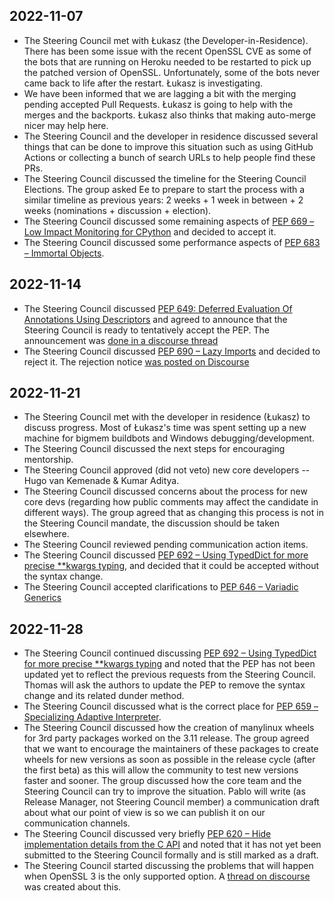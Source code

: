 ## 2022-11-07

- The Steering Council met with Łukasz  (the Developer-in-Residence). There has been some issue with the recent OpenSSL CVE as some of the bots that
  are running on Heroku needed to be restarted to pick up the patched version of
  OpenSSL. Unfortunately, some of the bots never came back to life after the
  restart. Łukasz is investigating.
- We have been informed that we are lagging a bit with the merging pending accepted Pull Requests.
  Łukasz is going to help with the merges and the backports. Łukasz also thinks
  that making auto-merge nicer may help here.
-  The Steering Council and the developer in residence
  discussed several things that can be done to improve this situation such as using GitHub Actions
  or collecting a bunch of search URLs to help people find these PRs.
- The Steering Council discussed the timeline for the Steering Council Elections. The group asked
  Ee to prepare to start the process with a similar timeline as previous years: 2
  weeks + 1 week in between + 2 weeks (nominations + discussion + election).
- The Steering Council discussed some remaining aspects of [PEP 669 – Low Impact
  Monitoring for CPython](https://peps.python.org/pep-0669/) and decided to accept
  it.
- The Steering Council discussed some performance aspects of [PEP 683 – Immortal Objects](https://peps.python.org/pep-0683/).

## 2022-11-14

- The Steering Council discussed [PEP 649: Deferred Evaluation Of Annotations Using Descriptors](https://www.python.org/dev/peps/pep-0649/)
  and agreed to announce that the Steering Council is ready to tentatively
  accept the PEP. The announcement was [done in a discourse
  thread](https://discuss.python.org/t/pep-649-deferred-evaluation-of-annotations-tentatively-accepted/21331)
- The Steering Council discussed [PEP 690 – Lazy Imports](https://peps.python.org/pep-0690/) and decided to reject it. The rejection
  notice [was posted on Discourse](https://discuss.python.org/t/pep-690-lazy-imports-again/19661/26)

## 2022-11-21

- The Steering Council met with the developer in residence (Łukasz) to discuss progress. Most
  of Łukasz's time was spent setting up a new machine for bigmem buildbots and
  Windows debugging/development.
- The Steering Council discussed the next steps for encouraging mentorship.
- The Steering Council approved (did not veto) new core developers -- Hugo van Kemenade & Kumar Aditya.
- The Steering Council discussed concerns about the process for new core devs (regarding how
  public comments may affect the candidate in different ways). The group
  agreed that as changing this process is not in the Steering Council mandate, the discussion
  should be taken elsewhere.
- The Steering Council reviewed pending communication action items.
- The Steering Council discussed [PEP 692 – Using TypedDict for more precise **kwargs typing](https://peps.python.org/pep-0692/), and decided that it could be accepted without the syntax change. 
- The Steering Council accepted clarifications to [PEP 646 – Variadic Generics](https://peps.python.org/pep-0646/)

## 2022-11-28

- The Steering Council continued discussing [PEP 692 – Using TypedDict for more precise **kwargs typing](https://peps.python.org/pep-0692/)
  and noted that the PEP has not been updated yet to reflect the previous requests from the Steering Council. Thomas will ask the authors
  to update the PEP to remove the syntax change and its related dunder method.
- The Steering Council discussed what is the correct place for [PEP 659 – Specializing Adaptive Interpreter](https://peps.python.org/pep-0659/).
- The Steering Council discussed how the creation of manylinux wheels for 3rd party packages worked on the 3.11 release. The group agreed that
  we want to encourage the maintainers of these packages to create wheels for new versions as soon as possible in the release cycle (after the first
  beta) as this will allow the community to test new versions faster and sooner. The group discussed how the core team and the Steering Council
  can try to improve the situation. Pablo will write (as Release Manager, not Steering Council member) a communication draft about what our point
  of view is so we can publish it on our communication channels.
- The Steering Council discussed very briefly [PEP 620 – Hide implementation details from the C API](https://peps.python.org/pep-0620/) and noted that it
  has not yet been submitted to the Steering Council formally and is still marked as a draft. 
- The Steering Council started discussing the problems that will happen when OpenSSL 3 is the only supported option. A [thread on discourse](https://discuss.python.org/t/our-future-with-openssl/21486/73)
  was created about this.

